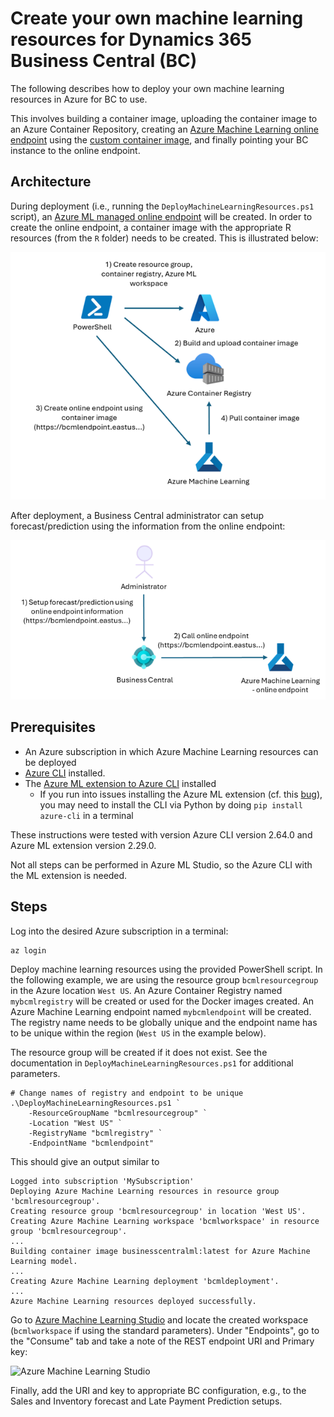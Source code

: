 # Create your own machine learning resources for Dynamics 365 Business Central (BC)

The following describes how to deploy your own machine learning resources in Azure for BC to use.

This involves building a container image, uploading the container image to an Azure Container Repository, creating an [Azure Machine Learning online endpoint](https://learn.microsoft.com/en-us/azure/machine-learning/how-to-deploy-online-endpoints?view=azureml-api-2&tabs=cli) using the [custom container image](https://learn.microsoft.com/en-us/azure/machine-learning/how-to-deploy-custom-container?view=azureml-api-2&tabs=cli), and finally pointing your BC instance to the online endpoint.

## Architecture

During deployment (i.e., running the `DeployMachineLearningResources.ps1` script), an [Azure ML managed online endpoint](https://learn.microsoft.com/en-us/azure/machine-learning/concept-endpoints-online?view=azureml-api-2)
will be created. In order to create the online endpoint, a container image with the appropriate R resources (from the `R` folder) needs to be created. This is illustrated below:

![Online endpoint deployment](images/bcmldeployment.png)

After deployment, a Business Central administrator can setup forecast/prediction using the information from the
online endpoint:

![Online endpoint usage](images/bcmlruntime.png)


## Prerequisites

- An Azure subscription in which Azure Machine Learning resources can be deployed
- [Azure CLI](https://learn.microsoft.com/en-us/cli/azure/install-azure-cli) installed.
- The [Azure ML extension to Azure CLI](https://learn.microsoft.com/en-us/azure/machine-learning/how-to-configure-cli?view=azureml-api-2&tabs=public) installed
  - If you run into issues installing the Azure ML extension (cf. this [bug](https://github.com/Azure/azure-cli-extensions/issues/7968)), you may need to install the CLI via Python by doing `pip install azure-cli` in a terminal

These instructions were tested with version Azure CLI version 2.64.0 and Azure ML extension version 2.29.0.

Not all steps can be performed in Azure ML Studio, so the Azure CLI with the ML extension is needed.


## Steps

Log into the desired Azure subscription in a terminal:

```
az login
```

Deploy machine learning resources using the provided PowerShell script. In the following example, we are using the resource group `bcmlresourcegroup` in the Azure location `West US`. 
An Azure Container Registry named `mybcmlregistry` will be created or used for the Docker images created. 
An Azure Machine Learning endpoint named `mybcmlendpoint` will be created. 
The registry name needs to be globally unique and the endpoint name has to be unique within the region (`West US` in the example below).

The resource group will be created if it does not exist. See the documentation in `DeployMachineLearningResources.ps1` for additional parameters.
```
# Change names of registry and endpoint to be unique
.\DeployMachineLearningResources.ps1 `
    -ResourceGroupName "bcmlresourcegroup" `
    -Location "West US" `
    -RegistryName "bcmlregistry" ` 
    -EndpointName "bcmlendpoint" 
```

This should give an output similar to
```
Logged into subscription 'MySubscription'
Deploying Azure Machine Learning resources in resource group 'bcmlresourcegroup'.
Creating resource group 'bcmlresourcegroup' in location 'West US'.
Creating Azure Machine Learning workspace 'bcmlworkspace' in resource group 'bcmlresourcegroup'.
...
Building container image businesscentralml:latest for Azure Machine Learning model.
...
Creating Azure Machine Learning deployment 'bcmldeployment'.
...
Azure Machine Learning resources deployed successfully.
```

Go to [Azure Machine Learning Studio](https://ml.azure.com/) and locate the created workspace (`bcmlworkspace` if using the standard parameters). Under "Endpoints", go to the "Consume" tab and take a note of the REST endpoint URI and Primary key:

![Azure Machine Learning Studio](images/bcmlendpoint.png)

Finally, add the URI and key to appropriate BC configuration, e.g., to the Sales and Inventory forecast and Late Payment Prediction setups.